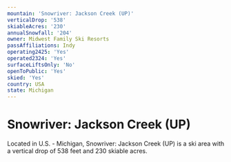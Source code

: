 ```yaml
---
mountain: 'Snowriver: Jackson Creek (UP)'
verticalDrop: '538'
skiableAcres: '230'
annualSnowfall: '204'
owner: Midwest Family Ski Resorts
passAffiliations: Indy
operating2425: 'Yes'
operated2324: 'Yes'
surfaceLiftsOnly: 'No'
openToPublic: 'Yes'
skied: 'Yes'
country: USA
state: Michigan
---
```


# Snowriver: Jackson Creek (UP)

Located in U.S. - Michigan, Snowriver: Jackson Creek (UP) is a ski area with a vertical drop of 538 feet and 230 skiable acres.

